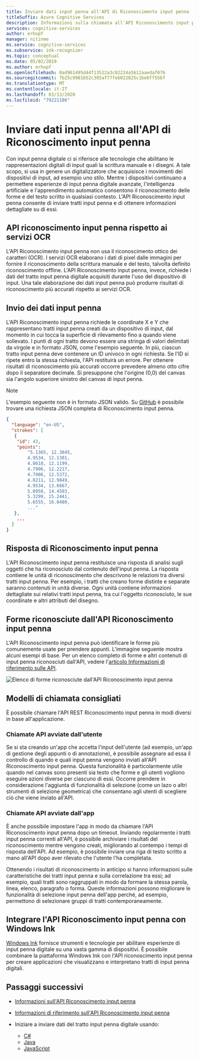 ```yaml
---
title: Inviare dati input penna all'API di Riconoscimento input penna
titleSuffix: Azure Cognitive Services
description: Informazioni sulla chiamata all'API Riconoscimento input penna per diverse applicazioni
services: cognitive-services
author: erhopf
manager: nitinme
ms.service: cognitive-services
ms.subservice: ink-recognizer
ms.topic: conceptual
ms.date: 05/02/2019
ms.author: erhopf
ms.openlocfilehash: 0ad961495d44f13522a3c02224a5612aaedaf076
ms.sourcegitcommit: 7b25c9981b52c385af77feb022825c1be6ff55bf
ms.translationtype: MT
ms.contentlocale: it-IT
ms.lasthandoff: 03/13/2020
ms.locfileid: "79221106"
---
```

# <a name="send-ink-data-to-the-ink-recognizer-api"></a>Inviare dati input penna all'API di Riconoscimento input penna 

Con input penna digitale ci si riferisce alle tecnologie che abilitano le rappresentazioni digitali di input quali la scrittura manuale e i disegni. A tale scopo, si usa in genere un digitalizzatore che acquisisce i movimenti dei dispositivi di input, ad esempio uno stilo. Mentre i dispositivi continuano a permettere esperienze di input penna digitale avanzate, l'intelligenza artificiale e l'apprendimento automatico consentono il riconoscimento delle forme e del testo scritto in qualsiasi contesto. L'API Riconoscimento input penna consente di inviare tratti input penna e di ottenere informazioni dettagliate su di essi. 

## <a name="the-ink-recognizer-api-vs-ocr-services"></a>API riconoscimento input penna rispetto ai servizi OCR

L'API Riconoscimento input penna non usa il riconoscimento ottico dei caratteri (OCR). I servizi OCR elaborano i dati di pixel dalle immagini per fornire il riconoscimento della scrittura manuale e del testo, talvolta definito riconoscimento offline. L'API Riconoscimento input penna, invece, richiede i dati del tratto input penna digitale acquisiti durante l'uso del dispositivo di input. Una tale elaborazione dei dati input penna può produrre risultati di riconoscimento più accurati rispetto ai servizi OCR. 

## <a name="sending-ink-data"></a>Invio dei dati input penna

L'API Riconoscimento input penna richiede le coordinate X e Y che rappresentano tratti input penna creati da un dispositivo di input, dal momento in cui tocca la superficie di rilevamento fino a quando viene sollevato. I punti di ogni tratto devono essere una stringa di valori delimitati da virgole e in formato JSON, come l'esempio seguente. In più, ciascun tratto input penna deve contenere un ID univoco in ogni richiesta. Se l'ID si ripete entro la stessa richiesta, l'API restituirà un errore. Per ottenere risultati di riconoscimento più accurati occorre prevedere almeno otto cifre dopo il separatore decimale. Si presuppone che l'origine (0,0) del canvas sia l'angolo superiore sinistro del canvas di input penna.

> [!NOTE]
> L'esempio seguente non è in formato JSON valido. Su [GitHub](https://go.microsoft.com/fwlink/?linkid=2089909) è possibile trovare una richiesta JSON completa di Riconoscimento input penna.
 
```json
{
  "language": "en-US",
  "strokes": [
   {
    "id": 43,
    "points": 
        "5.1365, 12.3845,
        4.9534, 12.1301,
        4.8618, 12.1199,
        4.7906, 12.2217,
        4.7906, 12.5372,
        4.8211, 12.9849,
        4.9534, 13.6667,
        5.0958, 14.4503,
        5.3299, 15.2441,
        5.6555, 16.0480,
        ..."
   },
    ...
  ]
}
```

## <a name="ink-recognizer-response"></a>Risposta di Riconoscimento input penna

L'API Riconoscimento input penna restituisce una risposta di analisi sugli oggetti che ha riconosciuto dal contenuto dell'input penna. La risposta contiene le unità di riconoscimento che descrivono le relazioni tra diversi tratti input penna. Per esempio, i tratti che creano forme distinte e separate saranno contenuti in unità diverse. Ogni unità contiene informazioni dettagliate sui relativi tratti input penna, tra cui l'oggetto riconosciuto, le sue coordinate e altri attributi del disegno.

## <a name="shapes-recognized-by-the-ink-recognizer-api"></a>Forme riconosciute dall'API Riconoscimento input penna

L'API Riconoscimento input penna può identificare le forme più comunemente usate per prendere appunti. L'immagine seguente mostra alcuni esempi di base. Per un elenco completo di forme e altri contenuti di input penna riconosciuti dall'API, vedere l'[articolo Informazioni di riferimento sulle API](https://go.microsoft.com/fwlink/?linkid=2089907). 

![Elenco di forme riconosciute dall'API Riconoscimento input penna](../media/shapes.png)

## <a name="recommended-calling-patterns"></a>Modelli di chiamata consigliati

È possibile chiamare l'API REST Riconoscimento input penna in modi diversi in base all'applicazione. 

### <a name="user-initiated-api-calls"></a>Chiamate API avviate dall'utente

Se si sta creando un'app che accetta l'input dell'utente (ad esempio, un'app di gestione degli appunti o di annotazione), è possibile assegnare ad essa il controllo di quando e quali input penna vengono inviati all'API Riconoscimento input penna. Questa funzionalità è particolarmente utile quando nel canvas sono presenti sia testo che forme e gli utenti vogliono eseguire azioni diverse per ciascuno di essi. Occorre prendere in considerazione l'aggiunta di funzionalità di selezione (come un lazo o altri strumenti di selezione geometrica) che consentano agli utenti di scegliere ciò che viene inviato all'API.  

### <a name="app-initiated-api-calls"></a>Chiamate API avviate dall'app

È anche possibile impostare l'app in modo da chiamare l'API Riconoscimento input penna dopo un timeout. Inviando regolarmente i tratti input penna correnti all'API, è possibile archiviare i risultati del riconoscimento mentre vengono creati, migliorando al contempo i tempi di risposta dell'API. Ad esempio, è possibile inviare una riga di testo scritto a mano all'API dopo aver rilevato che l'utente l'ha completata. 

Ottenendo i risultati di riconoscimento in anticipo si hanno informazioni sulle caratteristiche dei tratti input penna e sulla correlazione tra essi; ad esempio, quali tratti sono raggruppati in modo da formare la stessa parola, linea, elenco, paragrafo o forma. Queste informazioni possono migliorare le funzionalità di selezione input penna dell'app perché, ad esempio, permettono di selezionare gruppi di tratti contemporaneamente.

## <a name="integrate-the-ink-recognizer-api-with-windows-ink"></a>Integrare l'API Riconoscimento input penna con Windows Ink

[Windows Ink](https://docs.microsoft.com/windows/uwp/design/input/pen-and-stylus-interactions) fornisce strumenti e tecnologie per abilitare esperienze di input penna digitale su una vasta gamma di dispositivi. È possibile combinare la piattaforma Windows Ink con l'API riconoscimento input penna per creare applicazioni che visualizzano e interpretano tratti di input penna digitali.

## <a name="next-steps"></a>Passaggi successivi

* [Informazioni sull'API Riconoscimento input penna](../overview.md)
* [Informazioni di riferimento sull'API Riconoscimento input penna](https://go.microsoft.com/fwlink/?linkid=2089907)

* Iniziare a inviare dati del tratto input penna digitale usando:
    * [C#](../quickstarts/csharp.md)
    * [Java](../quickstarts/java.md)
    * [JavaScript](../quickstarts/javascript.md)
